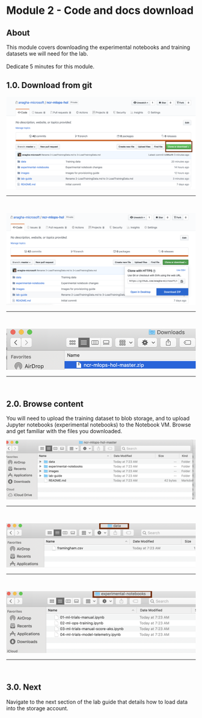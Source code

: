 # Module 2 - Code and docs download

## About
This module covers downloading the experimental notebooks and training datasets we will need for the lab.
<br><br>Dedicate 5 minutes for this module.

## 1.0. Download from git
![d-1](../images/0001-download-1.png)
<br>
<hr>
<br>


![d-2](../images/0001-download-2.png)
<br>
<hr>
<br>


![d-3](../images/0001-download-3.png)
<br>
<hr>
<br>

## 2.0. Browse content
You will need to upload the training dataset to blob storage, and to upload Jupyter notebooks (experimental notebooks) to the Notebook VM.  Browse and get familiar with the files you downloaded.<br>


![d-4](../images/0001-download-4.png)
<br>
<hr>
<br>

![d-5](../images/0001-download-5.png)
<br>
<hr>
<br>

![d-6](../images/0001-download-6.png)
<br>
<hr>
<br>

## 3.0. Next

Navigate to the next section of the lab guide that details how to load data into the storage account.

